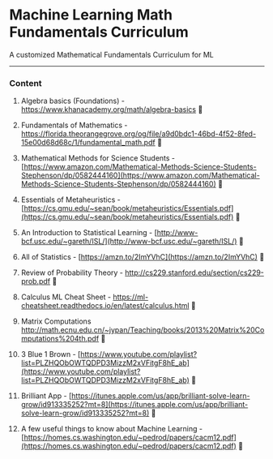 # Machine Learning Math Fundamentals Curriculum
A customized Mathematical Fundamentals Curriculum for ML

---

### Content

1. Algebra basics (Foundations) - https://www.khanacademy.org/math/algebra-basics  🔄

2. Fundamentals of Mathematics - https://florida.theorangegrove.org/og/file/a9d0bdc1-46bd-4f52-8fed-15e00d68d68c/1/fundamental_math.pdf 🛑

3. Mathematical Methods for Science Students - [https://www.amazon.com/Mathematical-Methods-Science-Students-Stephenson/dp/0582444160](https://www.amazon.com/Mathematical-Methods-Science-Students-Stephenson/dp/0582444160) 🛑

4. Essentials of Metaheuristics -
 [https://cs.gmu.edu/~sean/book/metaheuristics/Essentials.pdf](https://cs.gmu.edu/~sean/book/metaheuristics/Essentials.pdf) 🛑
 
5. An Introduction to Statistical Learning - [http://www-bcf.usc.edu/~gareth/ISL/](http://www-bcf.usc.edu/~gareth/ISL/) 🛑

6. All of Statistics - [https://amzn.to/2ImYVhC](https://amzn.to/2ImYVhC) 🛑

7. Review of Probability Theory - http://cs229.stanford.edu/section/cs229-prob.pdf 🛑

8. Calculus ML Cheat Sheet - https://ml-cheatsheet.readthedocs.io/en/latest/calculus.html 🛑

9. Matrix Computations http://math.ecnu.edu.cn/~jypan/Teaching/books/2013%20Matrix%20Computations%204th.pdf 🛑

10. 3 Blue 1 Brown - [https://www.youtube.com/playlist?list=PLZHQObOWTQDPD3MizzM2xVFitgF8hE_ab](https://www.youtube.com/playlist?list=PLZHQObOWTQDPD3MizzM2xVFitgF8hE_ab) 🛑

11. Brilliant App - [https://itunes.apple.com/us/app/brilliant-solve-learn-grow/id913335252?mt=8](https://itunes.apple.com/us/app/brilliant-solve-learn-grow/id913335252?mt=8) 🛑

12. A few useful things to know about Machine Learning - [https://homes.cs.washington.edu/~pedrod/papers/cacm12.pdf](https://homes.cs.washington.edu/~pedrod/papers/cacm12.pdf) 🛑
